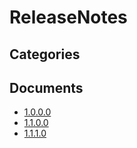 # ReleaseNotes

## Categories


## Documents
- [1.0.0.0](1.0.0.0.md)
- [1.1.0.0](1.1.0.0.md)
- [1.1.1.0](1.1.1.0.md)
